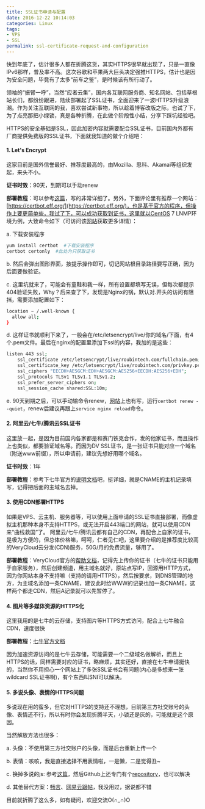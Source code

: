 ```yaml
---
title: SSL证书申请与配置
date: 2016-12-22 10:14:03
categories: Linux
tags:
- VPS
- SSL
permalink: ssl-certificate-request-and-configuration
---
```

快到年底了，估计很多人都在折腾这货，其实HTTPS很早就出现了，只是一直像IPv6那样，普及率不高。这次谷歌和苹果两大巨头决定强推HTTPS，估计也是因为安全问题，毕竟有了太多“前车之鉴”，是时候该有所行动了。<!--more-->

领袖的“振臂一呼”，当然“应者云集”，国内各互联网服务商、知名网站、包括草根站长们，都纷纷跟进，陆续部署起了SSL证书，全面迎来了一波HTTPS升级浪潮。作为关注互联网的我，喜欢尝试新事物，所以趁着博客改版之际，也试了下，为了点亮那把小绿锁，真是各种折腾，在此做个阶段性小结，分享下踩坑经验吧。

HTTPS的安全基础是SSL，因此加密内容就需要配合SSL证书，目前国内外都有厂商提供免费版的SSL证书，下面就我知道的做个介绍吧：

#### 1. Let's Encrypt
这家目前是国外信誉最好、推荐度最高的，由Mozilla、思科、Akamai等组织发起，来头不小。

**证书时效**：90天，到期可以手动renew

**部署教程**：可以参考[这篇](https://www.freehao123.com/lets-encrypt/)，写的非常详细了。另外，下面评论里有推荐一个网站：[https://certbot.eff.org/](https://certbot.eff.org/)，也是基于官方的程序，但操作上要更简单些，我试了下，可以成功获取到证书，这里就以CentOS 7 LNMP环境为例，大致命令如下（可访问该[网站](https://certbot.eff.org/)获取更多详情）：

a. 下载安装程序
```bash
yum install certbot  #下载安装程序
certbot certonly  #此处为只获取证书
```
b. 然后会弹出图形界面，按提示操作即可，切记网站根目录路径要写正确，因为后面要做验证。

c. 这里坑就来了，可能会有童鞋和我一样，所有设置都填写无误，但每次都提示404验证失败，Why？后来查了下，发现是Nginx的锅，默认对.开头的访问有阻挡，需要添加配置如下：
```bash
location ~ /.well-known {
  allow all;
}
```
d. 这样证书就顺利下来了，一般会在/etc/letsencrypt/live/你的域名/下面，有4个.pem文件。最后在nginx的配置里添加下ssl的内容，我加的是这些：
```bash
listen 443 ssl;  
    ssl_certificate /etc/letsencrypt/live/roubintech.com/fullchain.pem;   #路径要写对
    ssl_certificate_key /etc/letsencrypt/live/roubintech.com/privkey.pem;  #路径要写对
    ssl_ciphers "EECDH+AESGCM:EDH+AESGCM:AES256+EECDH:AES256+EDH";
    ssl_protocols TLSv1 TLSv1.1 TLSv1.2;
    ssl_prefer_server_ciphers on;
    ssl_session_cache shared:SSL:10m;
```
e. 90天到期之后，可以手动输命令renew，[网站](https://certbot.eff.org/)上也有写，运行`certbot renew --quiet`，renew后建议再跟上`service nginx reload`命令。

#### 2. 阿里云/七牛/腾讯云SSL证书
这里放一起，是因为目前国内各家都是和赛门铁克合作，发的他家证书，而且操作上也类似，都要验证域名等。而因为DV SSL证书，是一张证书只能对应一个域名（附送www前缀），所以申请前，建议先想好用哪个域名。

**证书时效**：1年

**部署教程**：参考下七牛官方的[说明文档](https://support.qiniu.com/hc/kb/article/223541/?from=draft)吧，挺详细，就是CNAME的主机记录填写，记得把后面的主域名去掉。

#### 3. 使用CDN部署HTTPS
如果是VPS、云主机、服务器等，可以使用上面申请的SSL证书直接部署，而像虚拟主机那种本身不支持HTTPS，或无法开启443端口的网站，就可以使用CDN来“曲线救国”了。
阿里云/七牛/腾讯云都有自己的CDN，再配合上自家的证书，是极为方便的，但总体价格嘛，呵呵，仁者见仁吧，这里要介绍的是推荐度比较高的VeryCloud云分发(CDN)服务，50G/月的免费流量，够用了。

**部署教程**：VeryCloud官方的[帮助文档](https://www.verycloud.cn/cloud/help/4)，记得先上传你的证书（七牛的证书只能用于自家服务），然后创建频道，用主域名就好，原站点写IP，回源用HTTP方式，因为你网站本身不支持嘛（支持的请用HTTPS），然后按要求，到DNS管理的地方，为主域名添加一条CNAME，建议此时给WWW的记录也加一条CNAME，这样两个都走CDN，然后A记录就可以先暂停了。

#### 4. 图片等多媒体资源的HTTPS化
这里我用的是七牛的云存储，支持图片等HTTPS方式访问，配合上七牛融合CDN，速度很快

**部署教程**：[七牛官方文档](https://support.qiniu.com/hc/kb/article/68977)

因为加速资源访问的是七牛云存储，可能需要一个二级域名做解析，而且上HTTPS的话，同样需要对应的证书，略麻烦，其实还好，直接在七牛申请挺快的，当然你不用担心一个网站上了多张SSL证书会有问题(内心是多想来一张wildcard SSL证书啊)，有个东西叫SNI可以解决。

#### 5. 多说头像、表情的HTTPS问题
多说现在用的蛮多，但它对HTTPS的支持还不理想，目前第三方社交账号的头像、表情还不行，所以有时你会发现折腾半天，小锁还是灰的，可能就是这个原因。

当然解放方法也很多：

a. 头像：不使用第三方社交账户的头像，而是后台重新上传一个

b. 表情：咳咳，我是直接选择不用表情啦，一是懒，二是觉得丑~

c. 换掉多说的js: 参考[这篇](https://blog.poonchit.im/2016/02/27/duoshuo-qiniu-https/)，然后Github上还专门有个[repository](https://github.com/rainwsy/duoshuo-https)，也可以解决

d. 其他替代方案：[畅言](http://changyan.kuaizhan.com/)、[网易云跟帖](https://gentie.163.com/info.html)，我没用过，据说都不错

目前就折腾了这么多，如有疑问，欢迎交流O(∩_∩)O

